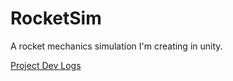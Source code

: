 # RocketSim
A rocket mechanics simulation I'm creating in unity.

[Project Dev Logs](https://drive.google.com/file/d/1ZztmjcfOzsXYQXBEqlF1nP0zspn9dN46/view)
